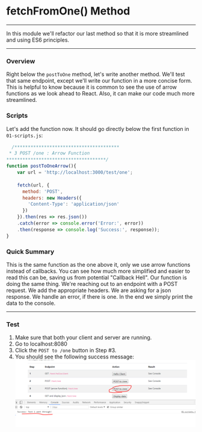 # fetchFromOne() Method
---
In this module we'll refactor our last method so that it is more streamlined and using ES6 principles. 

<hr>

### Overview
Right below the `postToOne` method, let's write another method. We'll test that same endpoint, except we'll write our function in a more concise form. This is helpful to know because it is common to see the use of arrow functions as we look ahead to React. Also, it can make our code much more streamlined. 

### Scripts
Let's add the function now. It should go directly below the first function in `01-scripts.js`:
```js
  /***************************************
 * 3 POST /one : Arrow Function
*************************************/
function postToOneArrow(){
	var url = 'http://localhost:3000/test/one';
	
	fetch(url, {
	  method: 'POST', 
	  headers: new Headers({
		'Content-Type': 'application/json'
	  })
	}).then(res => res.json())
	.catch(error => console.error('Error:', error))
	.then(response => console.log('Success:', response));
}

```
### Quick Summary
This is the same function as the one above it, only we use arrow functions instead of callbacks. You can see how much more simplified and easier to read this can be, saving us from potential "Callback Hell". Our function is doing the same thing. We're reaching out to an endpoint with a POST request. We add the appropriate headers. We are asking for a json response. We handle an error, if there is one. In the end we simply print the data to the console.  

<hr>

### Test

1. Make sure that both your client and server are running.
2. Go to localhost:8080
3. Click the `POST to /one` button in Step #3.
3. You should see the following success message:
![screenshot](assets/07-postToOneArrow.PNG)

